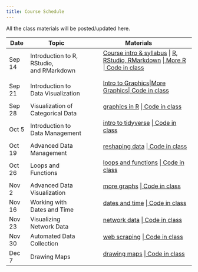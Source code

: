 ```yaml
---
title: Course Schedule
---
```

<p>
All the class materials will be posted/updated here.
</p>

<div>
  <table class="table table-striped table-hover">
    <thead>
      <tr>
        <th>Date</th>
        <th>Topic</th>
        <th>Materials</th>
              </tr>
    </thead>
    <tbody> 
      <tr>
        <td>Sep 14</td>
        <td>Introduction to R, RStudio, <br> 
         and RMarkdown</td>
        <td>
          <dl>
          <dd><a href="../materials/01_introduction.pdf" target=_blank>Course intro & syllabus</a> | <a href="../materials/02_intro_R.html" target=_blank>R, RStudio, RMarkdown</a> |<a href="../materials/03_more_R.html"target=_blank> More R </a>|<a href="../materials/scripts/myfirstmarkdown.Rmd"target=_blank> Code in class </a>
          </dd>
          </dl>
        </td>
      </tr>
      <tr>
        <td>Sep 21</td>
        <td>Introduction to Data Visualization</td>
        <td>
          <dl>
          <dd><a href="../materials/04_intro_graphics.html" target=_blank>Intro to Graphics</a>|<a href="../materials/05_more_graphics.html" target=_blank>More Graphics</a>|<a href="code/stat478-sep-14.R"target=_blank> Code in class </a>
          </dd>
          </dl>
        </td>
       </tr>
       </tr>
      <tr>
        <td>Sep 28</td>
        <td>Visualization of Categorical Data</td>
        <td>
          <dl>
          <dd> <a href="../materials/03_graphics.html" target=_blank> graphics in R</a> |<a href="code/stat478-sep-28.R"target=_blank> Code in class </a>
          </dd>
          </dl>
        </td>
       </tr>
       <tr>
        <td>Oct 5</td>
        <td>Introduction to Data Management</td>
        <td>
          <dl>
          <dd> <a href="../materials/04_data_mngt.html" target=_blank> intro to tidyverse</a> |<a href="code/stat478-oct-5.R"target=_blank> Code in class </a> 
          </dd>
          </dl>
        </td>
       </tr>
       <tr>
        <td>Oct 19</td>
        <td>Advanced Data Management</td>
        <td>
          <dl>
          <dd> <a href="../materials/05_data_mngt.html" target=_blank> reshaping data</a> |<a href="code/stat478-oct-19.R"target=_blank> Code in class </a>
          </dd>
          </dl>
        </td>
       </tr>
       <tr>
        <td>Oct 26</td>
        <td>Loops and Functions</td>
        <td>
          <dl>
          <dd> <a href="../materials/06_loops.html" target=_blank> loops and functions</a> |<a href="code/stat478-oct-26.R"target=_blank> Code in class </a>
          </dd>
          </dl>
        </td>
       </tr>
       <tr>
        <td>Nov 2</td>
        <td>Advanced Data Visualization</td>
        <td>
          <dl>
          <dd> <a href="../materials/07_adv_graphics.html" target=_blank> more graphs</a> |<a href="code/stat478-nov-2.R"target=_blank> Code in class </a>
          </dd>
          </dl>
        </td>
       </tr>
       <tr>
        <td>Nov 16</td>
        <td>Working with Dates and Time</td>
        <td>
          <dl>
          <dd> <a href="../materials/08_dates.html" target=_blank> dates and time</a> |<a href="code/stat478-nov-16.R"target=_blank> Code in class </a> 
          </dd>
          </dl>
        </td>
       </tr>
       <tr>
        <td>Nov 23</td>
        <td>Visualizing Network Data</td>
        <td>
          <dl>
          <dd> <a href="../materials/09_networks.html" target=_blank> network data</a> |<a href="code/stat478-nov-23.R"target=_blank> Code in class </a> 
          </dd>
          </dl>
        </td>
       </tr>
       <tr>
        <td>Nov 30</td>
        <td>Automated Data Collection</td>
        <td>
          <dl>
          <dd> <a href="../materials/10_web_scraping.html" target=_blank> web scraping</a> |<a href="code/stat478-nov-30.R"target=_blank> Code in class </a> 
          </dd>
          </dl>
        </td>
       </tr>
       <tr>
        <td>Dec 7</td>
        <td>Drawing Maps</td>
        <td>
          <dl>
          <dd> <a href="../materials/11_maps.html" target=_blank> drawing maps</a> |<a href="code/stat478-dec-7.R"target=_blank> Code in class </a> 
          </dd>
          </dl>
        </td>
       </tr>
    </tbody>
  </table>
</div>
